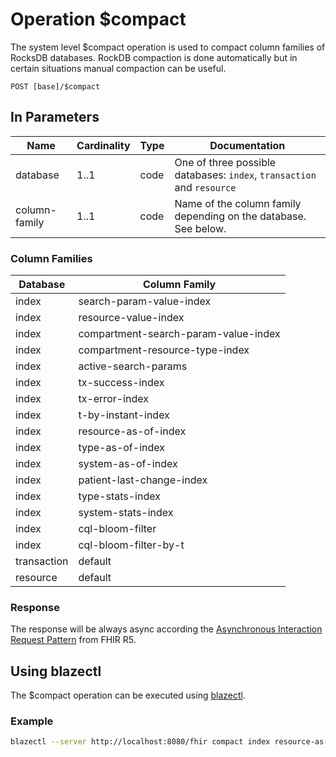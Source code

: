 # Operation \$compact <Badge type="info" text="Feature: ADMIN_API"/> <Badge type="warning" text="v0.31.0"/>

The system level \$compact operation is used to compact column families of RocksDB databases. RockDB compaction is done automatically but in certain situations manual compaction can be useful.

```
POST [base]/$compact
```

## In Parameters

| Name          | Cardinality | Type | Documentation                                                          |
|---------------|-------------|------|------------------------------------------------------------------------|
| database      | 1..1        | code | One of three possible databases: `index`, `transaction` and `resource` |
| column-family | 1..1        | code | Name of the column family depending on the database. See below.        |

### Column Families

| Database    | Column Family                        |
|-------------|--------------------------------------|
| index       | search-param-value-index             |
| index       | resource-value-index                 |
| index       | compartment-search-param-value-index |
| index       | compartment-resource-type-index      |
| index       | active-search-params                 |
| index       | tx-success-index                     |
| index       | tx-error-index                       |
| index       | t-by-instant-index                   |
| index       | resource-as-of-index                 |
| index       | type-as-of-index                     |
| index       | system-as-of-index                   |
| index       | patient-last-change-index            |
| index       | type-stats-index                     |
| index       | system-stats-index                   |
| index       | cql-bloom-filter                     |
| index       | cql-bloom-filter-by-t                |
| transaction | default                              |
| resource    | default                              |

### Response

The response will be always async according the [Asynchronous Interaction Request Pattern][2] from FHIR R5.

## Using blazectl

The \$compact operation can be executed using [blazectl][1].

### Example

```sh
blazectl --server http://localhost:8080/fhir compact index resource-as-of-index
```

[1]: <https://github.com/samply/blazectl>
[2]: <http://hl7.org/fhir/R5/async-bundle.html>
